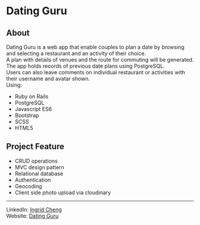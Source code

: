 # Dating Guru
## About
Dating Guru is a web app that enable couples to plan a date by browsing and selecting a restaurant and an activity of their choice.<br>
A plan with details of venues and the route for commuting will be generated.<br>
The app holds records of previous date plans using PostgreSQL.<br>
Users can also leave comments on individual restaurant or activities with their username and avatar shown.<br>
Using:
* Ruby on Rails
* PostgreSQL
* Javascript ES6
* Bootstrap
* SCSS
* HTML5
## Project Feature
* CRUD operations
* MVC design pattern
* Relational database
* Authentication
* Geocoding
* Client side photo upload via cloudinary
---
LinkedIn: [Ingrid Cheng](https://www.linkedin.com/in/ingrid-cheng/)<br>
Website: [Dating Guru](http://www.dating-guru.site)
